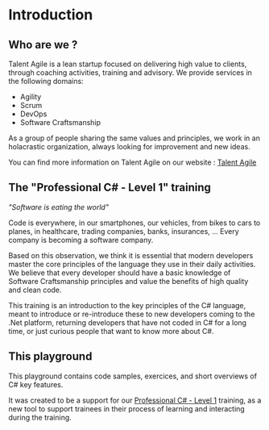 # Introduction

## Who are we ?

Talent Agile is a lean startup focused on delivering high value to clients, through coaching activities, training and advisory.
We provide services in the following domains:
* Agility
* Scrum
* DevOps
* Software Craftsmanship

As a group of people sharing the same values and principles, we work in an holacrastic organization, always looking for improvement and new ideas.

You can find more information on Talent Agile on our website : [Talent Agile](http://talentagile.com)

## The "Professional C# - Level 1" training

*"Software is eating the world"*

Code is everywhere, in our smartphones, our vehicles, from bikes to cars to planes, in healthcare, trading companies, banks, insurances, ...
Every company is becoming a software company.

Based on this observation, we think it is essential that modern developers master the core principles of the language they use in their daily activities. We believe that every developer should have a basic knowledge of Software Craftsmanship principles and value the benefits of high quality and clean code.

This training is an introduction to the key principles of the C# language, meant to introduce or re-introduce these to new developers coming to the .Net platform, returning developers that have not coded in C# for a long time, or just curious people that want to know more about C#.

## This playground

This playground contains code samples, exercices, and short overviews of C# key features.

It was created to be a support for our [Professional C# - Level 1](http://talentagile.com/courses/professional-c-level-1/) training, as a new tool to support trainees in their process of learning and interacting during the training.
